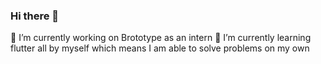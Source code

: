 ### Hi there 👋
🔭 I’m currently working on  Brototype as an intern
🌱 I’m currently learning flutter all by myself which means I am able to solve problems on my own
<!--
**mds115577/mds115577** is a ✨ _special_ ✨ repository because its `README.md` (this file) appears on your GitHub profile.

Here are some ideas to get you started:

 
- 🌱 I’m currently learning ...
- 👯 I’m looking to collaborate on ...
- 🤔 I’m looking for help with ...
- 💬 Ask me about ...
- 📫 How to reach me: ...
- 😄 Pronouns: ...
- ⚡ Fun fact: ...
-->
